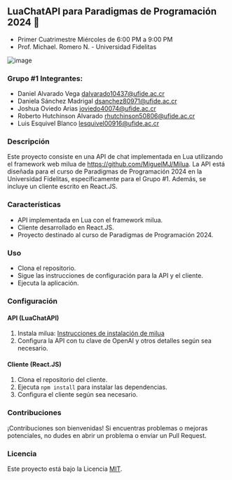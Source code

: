 ## LuaChatAPI para Paradigmas de Programación 2024 🚀
- Primer Cuatrimestre Miércoles de 6:00 PM a 9:00 PM
- Prof. Michael. Romero N. - Universidad Fidelitas

![image](https://github.com/lesquive/LuaChatBotAPI/assets/51721338/35734dba-30cc-489a-a0ea-f9934efcc415)

### Grupo #1 Integrantes:
- Daniel Alvarado Vega dalvarado10437@ufide.ac.cr
- Daniela Sánchez Madrigal dsanchez80971@ufide.ac.cr
- Joshua Oviedo Arias joviedo40074@ufide.ac.cr
- Roberto Hutchinson Alvarado rhutchinson50806@ufide.ac.cr
- Luis Esquivel Blanco lesquivel00916@ufide.ac.cr

### Descripción
Este proyecto consiste en una API de chat implementada en Lua utilizando el framework web milua de https://github.com/MiguelMJ/Milua. La API está diseñada para el curso de Paradigmas de Programación 2024 en la Universidad Fidelitas, específicamente para el Grupo #1. Además, se incluye un cliente escrito en React.JS.

### Características
- API implementada en Lua con el framework milua.
- Cliente desarrollado en React.JS.
- Proyecto destinado al curso de Paradigmas de Programación 2024.

### Uso
- Clona el repositorio.
- Sigue las instrucciones de configuración para la API y el cliente.
- Ejecuta la aplicación.

### Configuración
#### API (LuaChatAPI)
1. Instala milua: [Instrucciones de instalación de milua](https://github.com/MiguelMJ/Milua#installation)
2. Configura la API con tu clave de OpenAI y otros detalles según sea necesario.

#### Cliente (React.JS)
1. Clona el repositorio del cliente.
2. Ejecuta `npm install` para instalar las dependencias.
3. Configura el cliente según sea necesario.

### Contribuciones
¡Contribuciones son bienvenidas! Si encuentras problemas o mejoras potenciales, no dudes en abrir un problema o enviar un Pull Request.

### Licencia
Este proyecto está bajo la Licencia [MIT](LICENSE).



